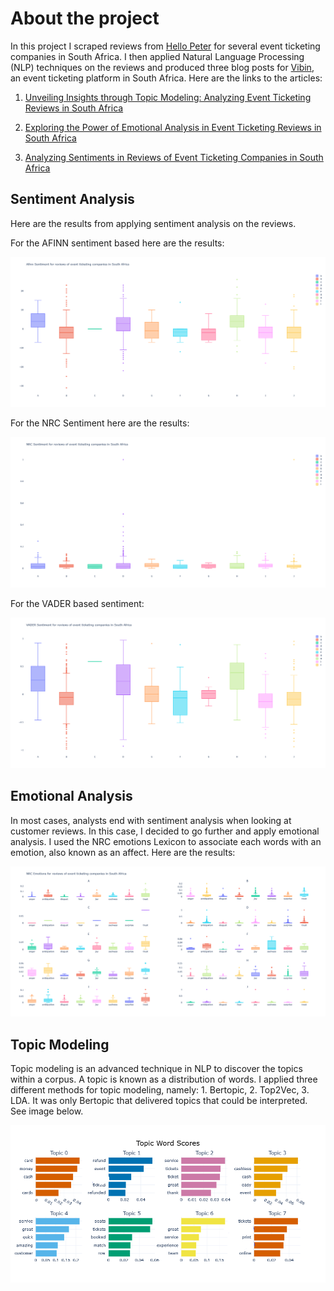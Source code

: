 


# About the project

In this project I scraped reviews from [Hello Peter](https://www.hellopeter.com/) for several event ticketing companies in South Africa. I then applied Natural Language Processing (NLP) techniques on the reviews and produced three blog posts for [Vibin](https://vibin.co.za), an event ticketing platform in South Africa. Here are the links to the articles:

1.  [Unveiling Insights through Topic Modeling: Analyzing Event Ticketing Reviews in South Africa](https://vibin.co.za/blog/unveiling-insights-through-topic-modeling-analyzing-event-ticketing-reviews-in-south-africa.html)

2. [Exploring the Power of Emotional Analysis in Event Ticketing Reviews in South Africa](https://vibin.co.za/blog/exploring-the-power-of-emotional-analysis-in-event-ticketing-reviews-in-south-africa.html)


3. [Analyzing Sentiments in Reviews of Event Ticketing Companies in South Africa](https://vibin.co.za/blog/analyzing-sentiments-in-reviews-of-event-ticketing-companies-in-south-africa.html)


## Sentiment Analysis

Here are the results from applying sentiment analysis on the reviews.

For the AFINN sentiment based here are the results:

<p><img src='images/AFINN.png'></p>

For the NRC Sentiment here are the results:

<p><img src='images/NRC.png'></p>

For the VADER based sentiment:

<p><img src='images/VADER.png'></p>


## Emotional Analysis

In most cases, analysts end with sentiment analysis when looking at customer reviews. In this case, I decided to go further and apply emotional analysis. I used the NRC emotions Lexicon to associate each words with an emotion, also known as an affect. Here are the results:


<p><img src='images/nrc_emotions.png'></p>

## Topic Modeling

Topic modeling is an advanced technique in NLP to discover the topics within a corpus. A topic is known as a distribution of words. I applied three different methods for topic
modeling, namely: 1. Bertopic, 2. Top2Vec, 3. LDA. It was only Bertopic that delivered topics that could be interpreted. See image below. 

<p><img src='images/bertopic-reviews.png'></p>